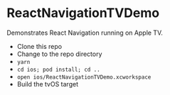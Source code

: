 # ReactNavigationTVDemo

Demonstrates React Navigation running on Apple TV.

- Clone this repo
- Change to the repo directory
- `yarn`
- `cd ios; pod install; cd ..`
- `open ios/ReactNavigationTVDemo.xcworkspace`
- Build the tvOS target


